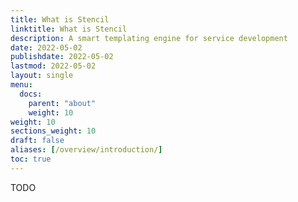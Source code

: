 ```yaml
---
title: What is Stencil
linktitle: What is Stencil
description: A smart templating engine for service development
date: 2022-05-02
publishdate: 2022-05-02
lastmod: 2022-05-02
layout: single
menu:
  docs:
    parent: "about"
    weight: 10
weight: 10
sections_weight: 10
draft: false
aliases: [/overview/introduction/]
toc: true
---
```


TODO